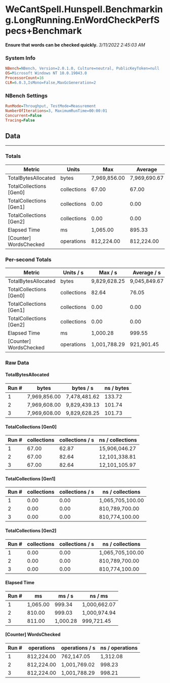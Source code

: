﻿# WeCantSpell.Hunspell.Benchmarking.LongRunning.EnWordCheckPerfSpecs+Benchmark
__Ensure that words can be checked quickly.__
_3/11/2022 2:45:03 AM_
### System Info
```ini
NBench=NBench, Version=2.0.1.0, Culture=neutral, PublicKeyToken=null
OS=Microsoft Windows NT 10.0.19043.0
ProcessorCount=16
CLR=6.0.3,IsMono=False,MaxGcGeneration=2
```

### NBench Settings
```ini
RunMode=Throughput, TestMode=Measurement
NumberOfIterations=3, MaximumRunTime=00:00:01
Concurrent=False
Tracing=False
```

## Data
-------------------

### Totals
|          Metric |           Units |             Max |         Average |             Min |          StdDev |
|---------------- |---------------- |---------------- |---------------- |---------------- |---------------- |
|TotalBytesAllocated |           bytes |    7,969,856.00 |    7,969,690.67 |    7,969,608.00 |          143.18 |
|TotalCollections [Gen0] |     collections |           67.00 |           67.00 |           67.00 |            0.00 |
|TotalCollections [Gen1] |     collections |            0.00 |            0.00 |            0.00 |            0.00 |
|TotalCollections [Gen2] |     collections |            0.00 |            0.00 |            0.00 |            0.00 |
|    Elapsed Time |              ms |        1,065.00 |          895.33 |          810.00 |          146.94 |
|[Counter] WordsChecked |      operations |      812,224.00 |      812,224.00 |      812,224.00 |            0.00 |

### Per-second Totals
|          Metric |       Units / s |         Max / s |     Average / s |         Min / s |      StdDev / s |
|---------------- |---------------- |---------------- |---------------- |---------------- |---------------- |
|TotalBytesAllocated |           bytes |    9,829,628.25 |    9,045,849.67 |    7,478,481.62 |    1,357,380.55 |
|TotalCollections [Gen0] |     collections |           82.64 |           76.05 |           62.87 |           11.41 |
|TotalCollections [Gen1] |     collections |            0.00 |            0.00 |            0.00 |            0.00 |
|TotalCollections [Gen2] |     collections |            0.00 |            0.00 |            0.00 |            0.00 |
|    Elapsed Time |              ms |        1,000.28 |          999.55 |          999.03 |            0.65 |
|[Counter] WordsChecked |      operations |    1,001,788.29 |      921,901.45 |      762,147.05 |      138,351.37 |

### Raw Data
#### TotalBytesAllocated
|           Run # |           bytes |       bytes / s |      ns / bytes |
|---------------- |---------------- |---------------- |---------------- |
|               1 |    7,969,856.00 |    7,478,481.62 |          133.72 |
|               2 |    7,969,608.00 |    9,829,439.13 |          101.74 |
|               3 |    7,969,608.00 |    9,829,628.25 |          101.73 |

#### TotalCollections [Gen0]
|           Run # |     collections | collections / s |ns / collections |
|---------------- |---------------- |---------------- |---------------- |
|               1 |           67.00 |           62.87 |   15,906,046.27 |
|               2 |           67.00 |           82.64 |   12,101,338.81 |
|               3 |           67.00 |           82.64 |   12,101,105.97 |

#### TotalCollections [Gen1]
|           Run # |     collections | collections / s |ns / collections |
|---------------- |---------------- |---------------- |---------------- |
|               1 |            0.00 |            0.00 |1,065,705,100.00 |
|               2 |            0.00 |            0.00 |  810,789,700.00 |
|               3 |            0.00 |            0.00 |  810,774,100.00 |

#### TotalCollections [Gen2]
|           Run # |     collections | collections / s |ns / collections |
|---------------- |---------------- |---------------- |---------------- |
|               1 |            0.00 |            0.00 |1,065,705,100.00 |
|               2 |            0.00 |            0.00 |  810,789,700.00 |
|               3 |            0.00 |            0.00 |  810,774,100.00 |

#### Elapsed Time
|           Run # |              ms |          ms / s |         ns / ms |
|---------------- |---------------- |---------------- |---------------- |
|               1 |        1,065.00 |          999.34 |    1,000,662.07 |
|               2 |          810.00 |          999.03 |    1,000,974.94 |
|               3 |          811.00 |        1,000.28 |      999,721.45 |

#### [Counter] WordsChecked
|           Run # |      operations |  operations / s | ns / operations |
|---------------- |---------------- |---------------- |---------------- |
|               1 |      812,224.00 |      762,147.05 |        1,312.08 |
|               2 |      812,224.00 |    1,001,769.02 |          998.23 |
|               3 |      812,224.00 |    1,001,788.29 |          998.21 |


